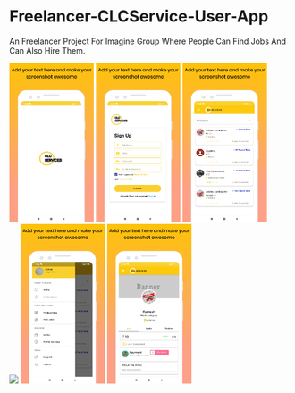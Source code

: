 # Freelancer-CLCService-User-App
An Freelancer Project For Imagine Group Where People Can Find Jobs And Can Also Hire Them. 
<div class="row">
    <img src="https://github.com/SURAJ1399/Images/blob/master/tia7878597719315790856.png" width="30%">
<img src="https://github.com/SURAJ1399/Images/blob/master/tia2402456576729539347.png" width="30%">

  <img src="https://github.com/SURAJ1399/Images/blob/master/tia1073211793499819365.png" width="30%">
</div>
<div class="row">
    <img src="https://github.com/SURAJ1399/Images/blob/master/tia70925544426332603448.png" width="30%">
<img src="https://github.com/SURAJ1399/Images/blob/master/tia411065536062100995.png" width="30%">

  <img src="https://github.com/SURAJ1399/Images/blob/master/tia33362387932805221.png" width="30%">

</div>
